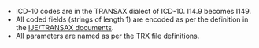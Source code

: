 
* ICD-10 codes are in the TRANSAX dialect of ICD-10.   I14.9 becomes I149.
* All coded fields (strings of length 1) are encoded as per the definition in the [IJE/TRANSAX documents](index.html#cdc-nchs-documentation).
* All parameters are named as per the TRX file definitions.